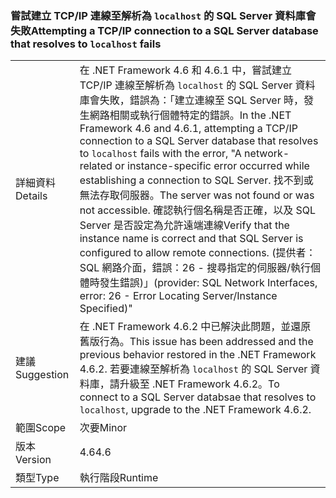 ### <a name="attempting-a-tcpip-connection-to-a-sql-server-database-that-resolves-to-localhost-fails"></a><span data-ttu-id="91037-101">嘗試建立 TCP/IP 連線至解析為 `localhost` 的 SQL Server 資料庫會失敗</span><span class="sxs-lookup"><span data-stu-id="91037-101">Attempting a TCP/IP connection to a SQL Server database that resolves to `localhost` fails</span></span>

|   |   |
|---|---|
|<span data-ttu-id="91037-102">詳細資料</span><span class="sxs-lookup"><span data-stu-id="91037-102">Details</span></span>|<span data-ttu-id="91037-103">在 .NET Framework 4.6 和 4.6.1 中，嘗試建立 TCP/IP 連線至解析為 <code>localhost</code> 的 SQL Server 資料庫會失敗，錯誤為：「建立連線至 SQL Server 時，發生網路相關或執行個體特定的錯誤。</span><span class="sxs-lookup"><span data-stu-id="91037-103">In the .NET Framework 4.6 and 4.6.1, attempting a TCP/IP connection to a SQL Server database that resolves to <code>localhost</code> fails with the error, &quot;A network-related or instance-specific error occurred while establishing a connection to SQL Server.</span></span> <span data-ttu-id="91037-104">找不到或無法存取伺服器。</span><span class="sxs-lookup"><span data-stu-id="91037-104">The server was not found or was not accessible.</span></span> <span data-ttu-id="91037-105">確認執行個名稱是否正確，以及 SQL Server 是否設定為允許遠端連線</span><span class="sxs-lookup"><span data-stu-id="91037-105">Verify that the instance name is correct and that SQL Server is configured to allow remote connections.</span></span> <span data-ttu-id="91037-106">(提供者：SQL 網路介面，錯誤：26 - 搜尋指定的伺服器/執行個體時發生錯誤)」</span><span class="sxs-lookup"><span data-stu-id="91037-106">(provider: SQL Network Interfaces, error: 26 - Error Locating Server/Instance Specified)&quot;</span></span>|
|<span data-ttu-id="91037-107">建議</span><span class="sxs-lookup"><span data-stu-id="91037-107">Suggestion</span></span>|<span data-ttu-id="91037-108">在 .NET Framework 4.6.2 中已解決此問題，並還原舊版行為。</span><span class="sxs-lookup"><span data-stu-id="91037-108">This issue has been addressed and the previous behavior restored in the .NET Framework 4.6.2.</span></span> <span data-ttu-id="91037-109">若要連線至解析為 <code>localhost</code> 的 SQL Server 資料庫，請升級至 .NET Framework 4.6.2。</span><span class="sxs-lookup"><span data-stu-id="91037-109">To connect to a SQL Server databsae that resolves to <code>localhost</code>, upgrade to the .NET Framework 4.6.2.</span></span>|
|<span data-ttu-id="91037-110">範圍</span><span class="sxs-lookup"><span data-stu-id="91037-110">Scope</span></span>|<span data-ttu-id="91037-111">次要</span><span class="sxs-lookup"><span data-stu-id="91037-111">Minor</span></span>|
|<span data-ttu-id="91037-112">版本</span><span class="sxs-lookup"><span data-stu-id="91037-112">Version</span></span>|<span data-ttu-id="91037-113">4.6</span><span class="sxs-lookup"><span data-stu-id="91037-113">4.6</span></span>|
|<span data-ttu-id="91037-114">類型</span><span class="sxs-lookup"><span data-stu-id="91037-114">Type</span></span>|<span data-ttu-id="91037-115">執行階段</span><span class="sxs-lookup"><span data-stu-id="91037-115">Runtime</span></span>|

